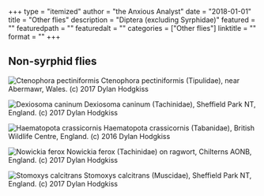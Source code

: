 +++
type = "itemized"
author = "the Anxious Analyst"
date = "2018-01-01"
title = "Other flies"
description = "Diptera (excluding Syrphidae)"
featured = ""
featuredpath = ""
featuredalt = ""
categories = ["Other flies"]
linktitle = ""
format = ""
+++

## Non-syrphid flies

![Ctenophora pectiniformis](/img/nature-gallery/Ctenophora_pectiniformis.jpg)
Ctenophora pectiniformis (Tipulidae), near Abermawr, Wales. (c) 2017 Dylan Hodgkiss

![Dexiosoma caninum](/img/nature-gallery/Dexiosoma_caninum.jpg)
Dexiosoma caninum (Tachinidae), Sheffield Park NT, England. (c) 2017 Dylan Hodgkiss

![Haematopota crassicornis](/img/nature-gallery/Haematopota_male_side.jpg)
Haematopota crassicornis (Tabanidae), British Wildlife Centre, England. (c) 2016 Dylan Hodgkiss

![Nowickia ferox](/img/nature-gallery/Nowickia_ferox_chilterns.jpg)
Nowickia ferox (Tachinidae) on ragwort, Chilterns AONB, England. (c) 2017 Dylan Hodgkiss

![Stomoxys calcitrans](/img/nature-gallery/Stomoxys_calcitrans_male.jpg)
Stomoxys calcitrans (Muscidae), Sheffield Park NT, England. (c) 2017 Dylan Hodgkiss
